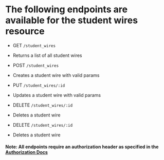 
# The following endpoints are available for the student wires resource
- GET `/student_wires`
* Returns a list of all student wires

- POST `/student_wires`
* Creates a student wire with valid params

- PUT `/student_wires/:id`
* Updates a student wire with valid params

- DELETE `/student_wires/:id`
* Deletes a student wire

- DELETE `/student_wires/:id`
* Deletes a student wire

#### Note: All endpoints require an authorization header as specified in the [Authorization Docs](../auth/authorization.md)